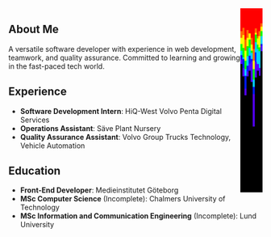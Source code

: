 <picture style="float: right">
 <source media="(prefers-color-scheme: dark)" srcset="/bar.png">
 <source media="(prefers-color-scheme: light)" srcset="/bar.png">
 <img alt="YOUR-ALT-TEXT" src="/bar.png">
</picture>

## About Me

A versatile software developer with experience in web development, teamwork, and quality assurance. Committed to learning and growing in the fast-paced tech world.

## Experience

- **Software Development Intern**: HiQ-West Volvo Penta Digital Services
- **Operations Assistant**: Säve Plant Nursery
- **Quality Assurance Assistant**: Volvo Group Trucks Technology, Vehicle Automation

## Education

- **Front-End Developer**: Medieinstitutet Göteborg
- **MSc Computer Science** (Incomplete): Chalmers University of Technology
- **MSc Information and Communication Engineering** (Incomplete): Lund University
